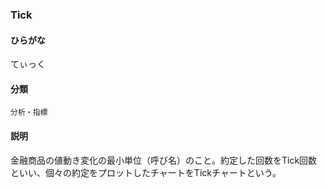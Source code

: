 <div style="display:none;">

## [あ行](securities-terms?id=あ行)
## [か行](securities-terms?id=か行)
## [さ行](securities-terms?id=さ行)
## [た行](securities-terms?id=た行)

</div>

### Tick

#### ひらがな

てぃっく

#### 分類

`分析・指標`

#### 説明

金融商品の値動き変化の最小単位（呼び名）のこと。約定した回数をTick回数といい、個々の約定をプロットしたチャートをTickチャートという。

<div style="display:none;">

## [な行](securities-terms?id=な行)
## [は行](securities-terms?id=は行)
## [ま行](securities-terms?id=ま行)
## [や行](securities-terms?id=や行)
## [ら行](securities-terms?id=ら行)
## [わ行](securities-terms?id=わ行)
## [英数字・記号](securities-terms?id=英数字・記号)

</div>

